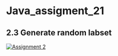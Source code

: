 # Java_assigment_21

## 2.3 Generate random labset 
[![Assignment 2](https://drive.google.com/file/d/1LoMb5Whq6F_s_EWF_Zn-arByii_dpftg/view?usp=drivesdk)](https://drive.google.com/file/d/1LoMb5Whq6F_s_EWF_Zn-arByii_dpftg/view?usp=drivesdk) 
